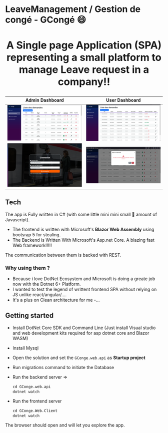 # LeaveManagement / Gestion de congé - GCongé :smile:
<h2 align="center" style="font-size:2rem">A Single page Application (SPA) representing a small platform to manage Leave request in a company!!</h2>

|Admin Dashboard|User Dashboard|
|---|---|
|![Admin-dashboard](images/admin-dashboard.PNG)|![Admin-dashboard](images/user-dashboard.PNG)|
|![Login screen](https://github.com/faouziMohamed/LeaveManagement/blob/master/images/login-screen.PNG)|![Admin action](https://github.com/faouziMohamed/LeaveManagement/blob/master/images/admin-action.PNG)|
## Tech
The app is Fully written in C# (with some little mini mini small :child: amount of Javascript).  
- The frontend is written with Microsoft's **Blazor Web Assembly** using bootsrap 5 for stealing.
- The Backend is Written With Microsoft's Asp.net Core. A blazing fast Web framework!!!!!

The communication between them is backed with REST.

### Why using them ?
- Because i love DotNet Ecosystem and Microsoft is doing a greate job now with the Dotnet 6+ Platform.
- I wanted to test the legend of writtent frontend SPA without relying on JS unlike react/angular/....
- It's a plus on Clean architecture for me
-...

## Getting started
- Install DotNet Core SDK and Command Line (Just install Visual studio and web development kits required for asp dotnet core and Blazor WASM)
- Install Mysql 

- Open the solution and set the `GConge.web.api` as **Startup project**
- Run migrations command to initiate the Database
- Run the backend server => 
  ```powershel
  cd GConge.web.api
  dotnet watch
  ```
- Run the frontend server
  ```powershel
  cd GConge.Web.Client
  dotnet watch
  ```

The browser should open and will let you explore the app.
